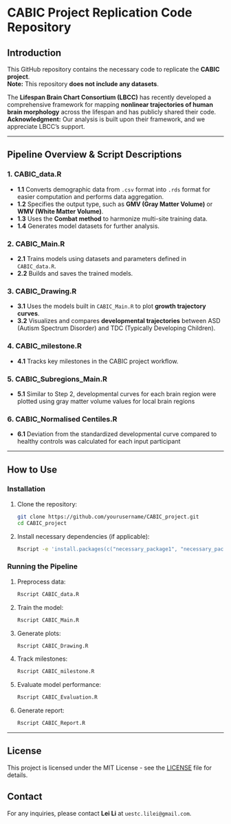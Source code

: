 # **CABIC Project Replication Code Repository**

## **Introduction**  
This GitHub repository contains the necessary code to replicate the **CABIC project**.  
**Note:** This repository **does not include any datasets**.  

The **Lifespan Brain Chart Consortium (LBCC)** has recently developed a comprehensive framework for mapping **nonlinear trajectories of human brain morphology** across the lifespan and has publicly shared their code.  
**Acknowledgment:** Our analysis is built upon their framework, and we appreciate LBCC’s support.  

---

## **Pipeline Overview & Script Descriptions**  

### **1. CABIC_data.R**  
- **1.1** Converts demographic data from `.csv` format into `.rds` format for easier computation and performs data aggregation.  
- **1.2** Specifies the output type, such as **GMV (Gray Matter Volume)** or **WMV (White Matter Volume)**.  
- **1.3** Uses the **Combat method** to harmonize multi-site training data.  
- **1.4** Generates model datasets for further analysis.  

### **2. CABIC_Main.R**  
- **2.1** Trains models using datasets and parameters defined in `CABIC_data.R`.  
- **2.2** Builds and saves the trained models.  

### **3. CABIC_Drawing.R**  
- **3.1** Uses the models built in `CABIC_Main.R` to plot **growth trajectory curves**.  
- **3.2** Visualizes and compares **developmental trajectories** between ASD (Autism Spectrum Disorder) and TDC (Typically Developing Children).  

### **4. CABIC_milestone.R**  
- **4.1** Tracks key milestones in the CABIC project workflow.  

### **5. CABIC_Subregions_Main.R**  
- **5.1** Similar to Step 2, developmental curves for each brain region were plotted using gray matter volume values for local brain regions  

### **6. CABIC_Normalised Centiles.R**  
- **6.1** Deviation from the standardized developmental curve compared to healthy controls was calculated for each input participant

---

## **How to Use**

### **Installation**
1. Clone the repository:
   ```sh
   git clone https://github.com/yourusername/CABIC_project.git
   cd CABIC_project
   ```
2. Install necessary dependencies (if applicable):
   ```sh
   Rscript -e 'install.packages(c("necessary_package1", "necessary_package2"))'
   ```

### **Running the Pipeline**
1. Preprocess data:
   ```sh
   Rscript CABIC_data.R
   ```
2. Train the model:
   ```sh
   Rscript CABIC_Main.R
   ```
3. Generate plots:
   ```sh
   Rscript CABIC_Drawing.R
   ```
4. Track milestones:
   ```sh
   Rscript CABIC_milestone.R
   ```
5. Evaluate model performance:
   ```sh
   Rscript CABIC_Evaluation.R
   ```
6. Generate report:
   ```sh
   Rscript CABIC_Report.R
   ```

---

## **License**
This project is licensed under the MIT License - see the [LICENSE](LICENSE) file for details.  

## **Contact**
For any inquiries, please contact **Lei Li** at `uestc.lilei@gmail.com`.  
